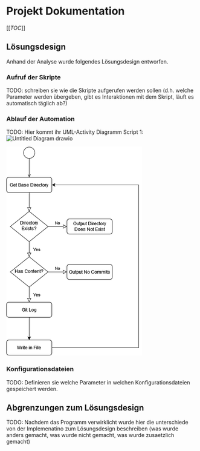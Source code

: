 # Projekt Dokumentation

[[_TOC_]]

## Lösungsdesign
Anhand der Analyse wurde folgendes Lösungsdesign entworfen.

### Aufruf der Skripte

TODO: schreiben sie wie die Skripte aufgerufen werden sollen (d.h. welche Parameter werden übergeben, gibt es Interaktionen mit dem Skript, läuft es automatisch täglich ab?)

### Ablauf der Automation

TODO: Hier kommt ihr UML-Activity Diagramm
Script 1: 
![Untitled Diagram drawio](https://user-images.githubusercontent.com/58325460/161236807-0dbeb401-b1a9-4d1a-89e2-4e95d6129856.png)


![Script2](https://github.com/noahbr62/m122_projektarbeit/blob/master/images/script2.png)
### Konfigurationsdateien

TODO: Definieren sie welche Parameter in welchen Konfigurationsdateien gespeichert werden.

## Abgrenzungen zum Lösungsdesign

TODO: Nachdem das Programm verwirklicht wurde hier die unterschiede von der Implemenatino zum Lösungsdesign beschreiben (was wurde anders gemacht, was wurde nicht gemacht, was wurde zusaetzlich gemacht)

